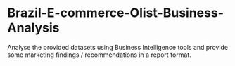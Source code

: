 # Brazil-E-commerce-Olist-Business-Analysis
Analyse the provided datasets using Business Intelligence tools and provide some marketing findings / recommendations in a report format.
